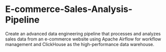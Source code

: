 # E-commerce-Sales-Analysis-Pipeline
Create an advanced data engineering pipeline that processes and analyzes sales data from an e-commerce website using Apache Airflow for workflow management and ClickHouse as the high-performance data warehouse.
